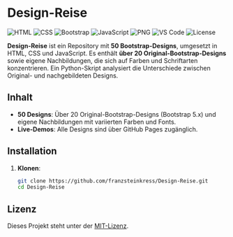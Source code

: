 
# Design-Reise

![HTML](https://img.shields.io/badge/HTML-5-E34F26?logo=html5&logoColor=white) ![CSS](https://img.shields.io/badge/CSS-3-1572B6?logo=css3&logoColor=white) ![Bootstrap](https://img.shields.io/badge/Bootstrap-5-7952B3?logo=bootstrap&logoColor=white) ![JavaScript](https://img.shields.io/badge/JavaScript-ES6-F7DF1E?logo=javascript&logoColor=white) ![PNG](https://img.shields.io/badge/Image-PNG-FFFFFF?logo=png&logoColor=black) ![VS Code](https://img.shields.io/badge/Editor-VS%20Code-007ACC?logo=visualstudiocode&logoColor=white) ![License](https://img.shields.io/badge/License-MIT-green)

**Design-Reise** ist ein Repository mit **50 Bootstrap-Designs**, umgesetzt in HTML, CSS und JavaScript. Es enthält **über 20 Original-Bootstrap-Designs** sowie eigene Nachbildungen, die sich auf Farben und Schriftarten konzentrieren. Ein Python-Skript analysiert die Unterschiede zwischen Original- und nachgebildeten Designs.

## Inhalt

- **50 Designs**: Über 20 Original-Bootstrap-Designs (Bootstrap 5.x) und eigene Nachbildungen mit variierten Farben und Fonts.
- **Live-Demos**: Alle Designs sind über GitHub Pages zugänglich.

## Installation

1. **Klonen**:
   ```bash
   git clone https://github.com/franzsteinkress/Design-Reise.git
   cd Design-Reise
   ```

## Lizenz

Dieses Projekt steht unter der [MIT-Lizenz](LICENSE).
